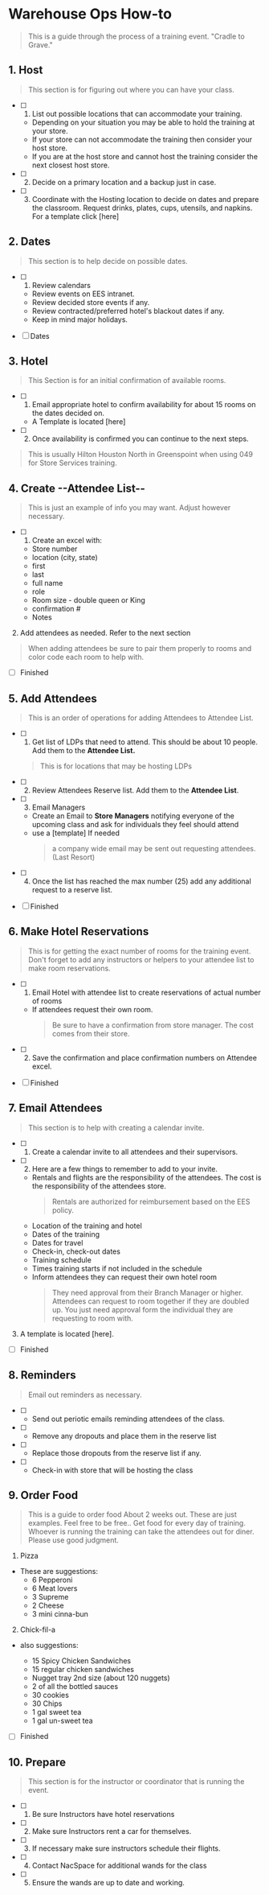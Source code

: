 # Warehouse Ops How-to

>This is a guide through the process of a training event. "Cradle to Grave."

## 1. Host

>This section is for figuring out where you can have your class.

- [ ] 1. List out possible locations that can accommodate your training.

    * Depending on your situation you may be able to hold the training at your store.
    * If your store can not accommodate the training then consider your host store.  
    * If you are at the host store and cannot host the training consider the next closest host store.

- [ ] 2. Decide on a primary location and a backup just in case.

- [ ] 3. Coordinate with the Hosting location to decide on dates and prepare the classroom. Request drinks, plates, cups, utensils, and napkins. For a template click [here]

## 2. Dates

>This section is to help decide on possible dates.

- [ ] 1. Review calendars
    * Review events on EES intranet.  
    * Review decided store events if any.
    * Review contracted/preferred hotel's blackout dates if any.
    * Keep in mind major holidays.

- [ ] Dates

## 3. Hotel

>This Section is for an initial confirmation of available rooms.

- [ ] 1. Email appropriate hotel to confirm availability for about 15 rooms on the dates decided on.
    * A Template is located [here]
- [ ] 2. Once availability is confirmed you can continue to the next steps.

>This is usually Hilton Houston North in Greenspoint when using 049 for Store Services training.

## 4. Create --Attendee List--

>This is just an example of info you may want. Adjust however necessary.

- [ ] 1. Create an excel with:  
    * Store number  
    * location (city, state)
    * first  
    * last  
    * full name  
    * role  
    * Room size - double queen or King
    * confirmation #  
    * Notes

2. Add attendees as needed. Refer to the next section

>When adding attendees be sure to pair them properly to rooms and color code each room to help with.

- [ ] Finished

## 5. Add Attendees

>This is an order of operations for adding Attendees to Attendee List.

- [ ] 1. Get list of LDPs that need to attend. This should be about 10 people. Add them to the **Attendee List.**

    > This is for locations that may be hosting LDPs

- [ ] 2. Review Attendees Reserve list. Add them to the **Attendee List**.

- [ ] 3. Email Managers

    * Create an Email to **Store Managers** notifying everyone of the upcoming class and ask for individuals they feel should attend
    * use a [template] If needed
      >a company wide email may be sent out requesting attendees. (Last Resort)

- [ ] 4. Once the list has reached the max number (25) add any additional request to a reserve list.

- [ ] Finished

## 6. Make Hotel Reservations  

>This is for getting the exact number of rooms for the training event.
>Don't forget to add any instructors or helpers to your attendee list to make room reservations.

- [ ] 1. Email Hotel with attendee list to create reservations of actual number of rooms
    * If attendees request their own room.  
      >Be sure to have a confirmation from store manager. The cost comes from their store.
- [ ] 2. Save the confirmation and place confirmation numbers on Attendee excel.

- [ ] Finished

## 7. Email Attendees

>This section is to help with creating a calendar invite.

- [ ] 1. Create a calendar invite to all attendees and their supervisors.

- [ ] 2. Here are a few things to remember to add to your invite.

    * Rentals and flights are the responsibility of the attendees. The cost is the responsibility of the attendees store.
      > Rentals are authorized for reimbursement based on the EES policy.
    * Location of the training and hotel
    * Dates of the training
    * Dates for travel
    * Check-in, check-out dates
    * Training schedule
    * Times training starts if not included in the schedule
    * Inform attendees they can request their own hotel room
      >They need approval from their Branch Manager or higher.
      > Attendees can request to room together if they are doubled up.  You just need approval form the individual they are requesting to room with.
3. A template is located [here].

- [ ] Finished

## 8. Reminders

>Email out reminders as necessary.

- [ ] * Send out periotic emails reminding attendees of the class.
- [ ] * Remove any dropouts and place them in the reserve list
- [ ] * Replace those dropouts from the reserve list if any.
- [ ] * Check-in with store that will be hosting the class

## 9. Order Food

>This is a guide to order food
>About 2 weeks out. These are just examples. Feel free to be free..
>Get food for every day of training. Whoever is running the training can take the attendees out for diner. Please use good judgment.

1. Pizza

* These are suggestions:
  * 6 Pepperoni
  * 6 Meat lovers
  * 3 Supreme
  * 2 Cheese
  * 3 mini cinna-bun

2. Chick-fil-a

* also suggestions:

  * 15 Spicy Chicken Sandwiches
  * 15 regular chicken sandwiches
  * Nugget tray 2nd size (about 120 nuggets)
  * 2 of all the bottled sauces
  * 30 cookies
  * 30 Chips
  * 1 gal sweet tea
  * 1 gal un-sweet tea

- [ ] Finished

## 10. Prepare

>This section is for the instructor or coordinator that is running the event.

- [ ] 1. Be sure Instructors have hotel reservations
- [ ] 2. Make sure Instructors rent a car for themselves.
- [ ] 3. If necessary make sure instructors schedule their flights.
- [ ] 4. Contact NacSpace for additional wands for the class  
- [ ] 5. Ensure the wands are up to date and working.  
